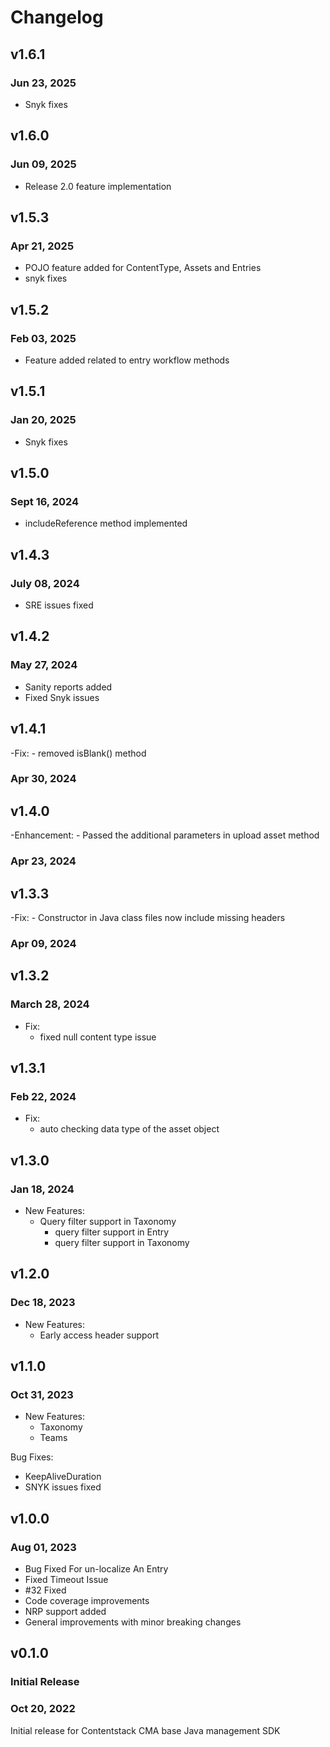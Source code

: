 # Changelog

## v1.6.1

### Jun 23, 2025

- Snyk fixes

## v1.6.0

### Jun 09, 2025

- Release 2.0 feature implementation

## v1.5.3

### Apr 21, 2025

- POJO feature added for ContentType, Assets and Entries
- snyk fixes

## v1.5.2

### Feb 03, 2025

- Feature added related to entry workflow methods

## v1.5.1

### Jan 20, 2025

- Snyk fixes

## v1.5.0

### Sept 16, 2024

- includeReference method implemented

## v1.4.3

### July 08, 2024

- SRE issues fixed

## v1.4.2

### May 27, 2024

- Sanity reports added
- Fixed Snyk issues

## v1.4.1
-Fix:
    - removed isBlank() method 
### Apr 30, 2024

## v1.4.0
-Enhancement:
    - Passed the additional parameters in upload asset method
### Apr 23, 2024

## v1.3.3
-Fix:
    - Constructor in Java class files now include missing headers
### Apr 09, 2024  

## v1.3.2

### March 28, 2024

- Fix:
    - fixed null content type issue

## v1.3.1

### Feb 22, 2024

- Fix:
    - auto checking data type of the asset object

## v1.3.0

### Jan 18, 2024

- New Features:
    - Query filter support in Taxonomy
        - query filter support in Entry
        - query filter support in Taxonomy

## v1.2.0

### Dec 18, 2023

- New Features:
    - Early access header support

## v1.1.0

### Oct 31, 2023

- New Features:
    - Taxonomy
    - Teams

Bug Fixes:

- KeepAliveDuration
- SNYK issues fixed

## v1.0.0

### Aug 01, 2023

- Bug Fixed For un-localize An Entry
- Fixed Timeout Issue
- #32 Fixed
- Code coverage improvements
- NRP support added
- General improvements with minor breaking changes

## v0.1.0

### Initial Release

### Oct 20, 2022

Initial release for Contentstack CMA base Java management SDK
